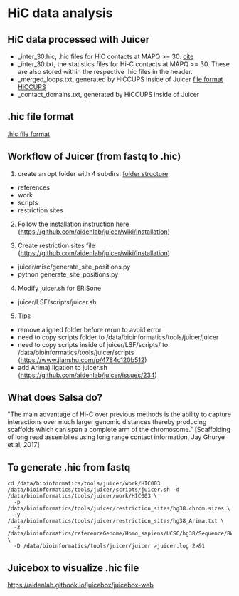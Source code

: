 # HiC data analysis

## HiC data processed with Juicer
- _inter_30.hic, .hic files for HiC contacts at MAPQ >= 30. [cite](https://arimagenomics.com/wp-content/files/Bioinformatics-User-Guide-Arima-HiC-and-Arima-High-Coverage-HiC.pdf)
- _inter_30.txt, the statistics files for Hi-C contacts at MAPQ >= 30. These are also stored within the respective .hic files in the header.
- _merged_loops.txt, generated by HiCCUPS inside of Juicer [file format](https://github.com/aidenlab/juicer/wiki/HiCCUPS#loop-list-content) [HiCCUPS](https://github.com/aidenlab/juicer/wiki/HiCCUPSDiff)
- _contact_domains.txt, generated by HiCCUPS inside of Juicer 

## .hic file format
[.hic file format](https://github.com/aidenlab/hic-format/blob/master/HiCFormatV9.md)

## Workflow of Juicer (from fastq to .hic)
1. create an opt folder with 4 subdirs: [folder structure](https://bcm.app.box.com/v/juicerawsmirror/folder/11284128669)
- references
- work
- scripts
- restriction sites

2. Follow the installation instruction here (https://github.com/aidenlab/juicer/wiki/Installation)

3. Create restriction sites file (https://github.com/aidenlab/juicer/wiki/Installation)
- juicer/misc/generate_site_positions.py
- python generate_site_positions.py <enzyme> <genome ID>
  
4. Modify juicer.sh for ERISone
- juicer/LSF/scripts/juicer.sh

5. Tips
  - remove aligned folder before rerun to avoid error
  - need to copy scripts folder to /data/bioinformatics/tools/juicer/juicer  
  - need to copy scripts inside of juicer/LSF/scripts/ to /data/bioinformatics/tools/juicer/scripts (https://www.jianshu.com/p/4784c120b512)
  - add Arima) ligation to juicer.sh (https://github.com/aidenlab/juicer/issues/234)
 
  
## What does Salsa do?
  "The main advantage of Hi-C over previous methods is the ability to capture interactions over much larger genomic distances thereby producing scaffolds which can span a complete arm of the chromosome." [Scaffolding of long read assemblies using long range contact information, Jay Ghurye et.al, 2017]
  

## To generate .hic  from fastq
```
cd /data/bioinformatics/tools/juicer/work/HIC003
/data/bioinformatics/tools/juicer/scripts/juicer.sh -d /data/bioinformatics/tools/juicer/work/HIC003 \
  -p /data/bioinformatics/tools/juicer/restriction_sites/hg38.chrom.sizes \
  -y /data/bioinformatics/tools/juicer/restriction_sites/hg38_Arima.txt \
  -z /data/bioinformatics/referenceGenome/Homo_sapiens/UCSC/hg38/Sequence/BWAIndex/genome.fa \
  -D /data/bioinformatics/tools/juicer/juicer >juicer.log 2>&1
```

## Juicebox to visualize .hic file 
https://aidenlab.gitbook.io/juicebox/juicebox-web
  
  

